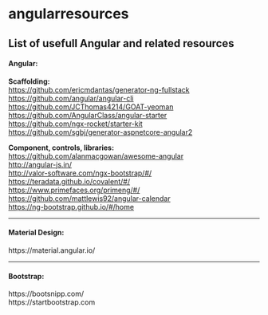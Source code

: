 # angularresources
<h2>List of usefull Angular and related resources</h2>

<h4>Angular:</h4>

<b>Scaffolding:</b><br/>
https://github.com/ericmdantas/generator-ng-fullstack<br/>
https://github.com/angular/angular-cli<br/>
https://github.com/JCThomas4214/GOAT-yeoman<br/>
https://github.com/AngularClass/angular-starter<br/>
https://github.com/ngx-rocket/starter-kit<br/>
https://github.com/sgbj/generator-aspnetcore-angular2<br/>

<b>Component, controls, libraries:</b><br/>
https://github.com/alanmacgowan/awesome-angular<br/>
http://angular-js.in/<br/>
http://valor-software.com/ngx-bootstrap/#/<br/>
https://teradata.github.io/covalent/#/<br/>
https://www.primefaces.org/primeng/#/<br/>
https://github.com/mattlewis92/angular-calendar<br/>
https://ng-bootstrap.github.io/#/home<br/>

<hr>

<h4>Material Design:</h4>
https://material.angular.io/<br/>

<hr>

<h4>Bootstrap:</h4>
https://bootsnipp.com/<br/>
https://startbootstrap.com<br/>

